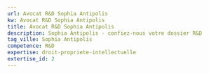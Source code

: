 ```yaml
---
url: Avocat R&D Sophia Antipolis
kw: Avocat R&D Sophia Antipolis
title: Avocat R&D Sophia Antipolis
description: Sophia Antipolis - confiez-nous votre dossier R&D
tag_ville: Sophia Antipolis
competence: R&D
expertise: droit-propriete-intellectuelle
extertise_id: 2
---
```

